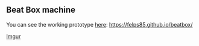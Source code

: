 ## Beat Box machine

You can see the working prototype [here](https://felps85.github.io/beatbox/ "github pages"): <https://felps85.github.io/beatbox/>

[Imgur](http://i.imgur.com/m2ia3Kt.png)
